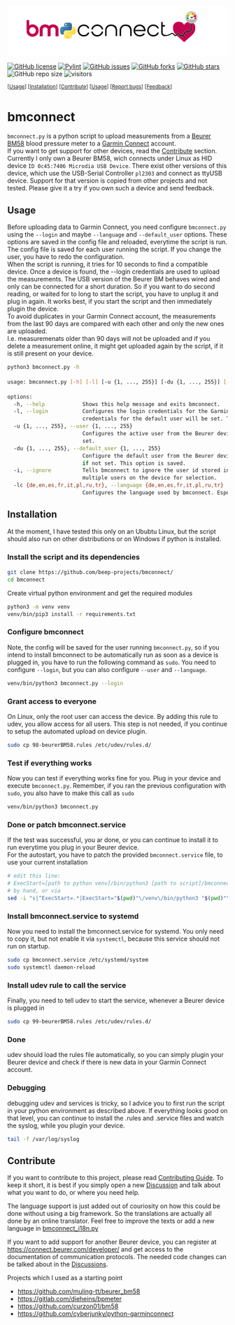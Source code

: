 <picture>
  <source media="(prefers-color-scheme: dark)" srcset="resources/bmconnect_banner_dark.png">
  <img alt="bm+connect" src="resources/bmconnect_banner.png">
</picture>

[![GitHub license](https://img.shields.io/github/license/beep-projects/bmconnect)](https://github.com/beep-projects/bmconnect/blob/main/LICENSE) [![Pylint](https://github.com/beep-projects/bmconnect/actions/workflows/pylint.yml/badge.svg)](https://github.com/beep-projects/bmconnect/actions/workflows/pylint.yml) [![GitHub issues](https://img.shields.io/github/issues/beep-projects/bmconnect)](https://github.com/beep-projects/bmconnect/issues) [![GitHub forks](https://img.shields.io/github/forks/beep-projects/bmconnect)](https://github.com/beep-projects/bmconnect/network) [![GitHub stars](https://img.shields.io/github/stars/beep-projects/bmconnect)](https://github.com/beep-projects/bmconnect/stargazers) ![GitHub repo size](https://img.shields.io/github/repo-size/beep-projects/bmconnect) ![visitors](https://visitor-badge.glitch.me/badge?page_id=beep-projects.bmconnect)

  <sup>\[[Usage](#usage)\] \[[Installation](#installation)\] \[[Contribute](#contribute)\] \[[Usage](#usage)\] \[[Report bugs](https://github.com/beep-projects/bmconnect/issues)\] \[[Feedback](https://github.com/beep-projects/bmconnect/discussions)\]</sup>  

# bmconnect
`bmconnect.py` is a python script to upload measurements from a [Beurer BM58](https://www.beurer.com/uk/p/65516/#overview--anchor) blood pressure meter to a [Garmin Connect](https://connect.garmin.com) account.  
If you want to get support for other devices, read the [Contribute](#Contribute) section.  
Currently I only own a Beurer BM58, wich connects under Linux as HID device `ID 0c45:7406 Microdia USB Device`.
There exist other versions of this device, which use the USB-Serial Controller `pl2303` and connect as ttyUSB device. Support for that version is copied from other projects and not tested. Please give it a try if you own such a device and send feedback.

## Usage

Before uploading data to Garmin Connect, you need configure `bmconnect.py` using the `--login` and maybe `--language` and `--default_user` options. These options are saved in the config file and reloaded, everytime the script is run.  
The config file is saved for each user running the script. If you change the user, you have to redo the configuration.  
When the script is running, it tries for 10 seconds to find a compatible device. Once a device is found, the --login credentials are used to upload the measurements. The USB version of the Beurer BM behaves wired and only can be connected for a short duration. So if you want to do second reading, or waited for to long to start the script, you have to unplug it and plug in again. It works best, if you start the script and then immediately plugin the device.  
To avoid duplicates in your Garmin Connect account, the measurements from the last 90 days are compared with each other and only the new ones are uploaded.  
I.e. measuremenats older than 90 days will not be uploaded and if you delete a measurement online, it might get uploaded again by the script, if it is still present on your device. 
```bash
python3 bmconnect.py -h

usage: bmconnect.py [-h] [-l] [-u {1, ..., 255}] [-du {1, ..., 255}] [-i] [-lc {de,en,es,fr,it,pl,ru,tr}]

options:
  -h, --help            Shows this help message and exits bmconnect.
  -l, --login           Configures the login credentials for the Garmin Connect account and tests them. Should be used together with the --user option, otherwise the
                        credentials for the default user will be set. This option is saved.
  -u {1, ..., 255}, --user {1, ..., 255}
                        Configures the active user from the Beurer device whose measurements shall be uploaded to Garmin Connect. Defaults to --default_user if not
                        set.
  -du {1, ..., 255}, --default_user {1, ..., 255}
                        Configure the default user from the Beurer device whose measurements shall be uploaded to Garmin Connect if --user is not given. Defaults to 1
                        if not set. This option is saved.
  -i, --ignore          Tells bmconnect to ignore the user id stored in the measurements. Needed for devices, that do not support user id in the readouts, but have
                        multiple users on the device for selection.
  -lc {de,en,es,fr,it,pl,ru,tr}, --language {de,en,es,fr,it,pl,ru,tr}
                        Configures the language used by bmconnect. Especially for measurement notes uploaded to Garmin Connect. This option is saved.
```

## Installation
At the moment, I have tested this only on an Ububtu Linux, but the script should also run on other distributions or on Windows if python is installed. 

### Install the script and its dependencies
```bash
git clone https://github.com/beep-projects/bmconnect/
cd bmconnect
```
Create virtual python environment and get the required modules
```bash
python3 -m venv venv
venv/bin/pip3 install -r requirements.txt
```
### Configure bmconnect
Note, the config will be saved for the user running `bmconnect.py`, so if you intend to install bmconnect to be automatically run as soon as a device is plugged in, you have to run the following command as `sudo`.
You need to configure `--login`, but you can also configure `--user` and `--language`.
```bash
venv/bin/python3 bmconnect.py --login
```
### Grant access to everyone
On Linux, only the root user can access the device. By adding this rule to udev, you allow access for all users. This step is not needed, if you continue to setup the automated upload on device plugin.
```bash
sudo cp 98-beurerBM58.rules /etc/udev/rules.d/
```
### Test if everything works
Now you can test if everything works fine for you. Plug in your device and execute `bmconnect.py`. Remember, if you ran the previous configuration with `sudo`, you also have to make this call as `sudo`
```bash
venv/bin/python3 bmconnect.py
```
### Done or patch bmconnect.service 
If the test was successful, you ar done, or you can continue to install it to run everytime you plug in your Beurer device.  
For the autostart, you have to patch the provided `bmconnect.service` file, to use your current installation
```bash
# edit this line: 
# ExecStart=[path to python venv]/bin/python3 [path to script]/bmconnect.py
# by hand, or via
sed -i "s|^ExecStart=.*|ExecStart="$(pwd)"\/venv\/bin/python3 "$(pwd)"\/bmconnect.py|" bmconnect.service
```
### Install bmconnect.service to systemd
Now you need to install the bmconnect.service for systemd. You only need to copy it, but not enable it via `systemctl`, because this service should not run on startup.
```bash
sudo cp bmconnect.service /etc/systemd/system
sudo systemctl daemon-reload
```
### Install udev rule to call the service
Finally, you need to tell udev to start the service, whenever a Beurer device is plugged in
```bash
sudo cp 99-beurerBM58.rules /etc/udev/rules.d/
```
### Done
udev should load the rules file automatically, so you can simply plugin your Beurer device and check if there is new data in your Garmin Connect account.

### Debugging
debugging udev and services is tricky, so I advice you to first run the script in your python environment as described above. If everything looks good on that level, you can continue to install the .rules and .service files and watch the syslog, while you plugin your device.
```bash
tail -f /var/log/syslog
```

## Contribute
If you want to contribute to this project, please read [Contributing Guide](docs/CONTRIBUTING.md). To keep it short, it is best if you simply open a new [Discussion](https://github.com/beep-projects/bmconnect/discussions) and talk about what you want to do, or where you need help.

The language support is just added out of couriosity on how this could be done without using a big framework. So the translations are actually all done by an online translator. Feel free to improve the texts or add a new language in [bmconnect_i18n.py](bmconnect_i18n.py)

If you want to add support for another Beurer device, you can register at https://connect.beurer.com/developer/ and get access to the documentation of communication protocols. The needed code changes can be talked about in the [Discussions](https://github.com/beep-projects/bmconnect/discussions).

Projects which I used as a starting point
- https://github.com/muling-tt/beurer_bm58
- https://gitlab.com/dieheins/bpmeter
- https://github.com/curzon01/bm58
- https://github.com/cyberjunky/python-garminconnect
